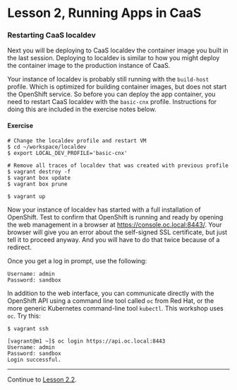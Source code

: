 # Lesson 2, Running Apps in CaaS

### Restarting CaaS localdev

Next you will be deploying to CaaS localdev the container image you built in the last session. Deploying to localdev is similar to how you might deploy the container image to the production instance of CaaS.

Your instance of localdev is probably still running with the `build-host` profile. Which is optimized for building container images, but does not start the OpenShift service. So before you can deploy the app container, you need to restart CaaS localdev with the `basic-cnx` profile. Instructions for doing this are included in the exercise notes below.

#### Exercise

```
# Change the localdev profile and restart VM
$ cd ~/workspace/localdev
$ export LOCAL_DEV_PROFILE='basic-cnx'

# Remove all traces of localdev that was created with previous profile
$ vagrant destroy -f
$ vagrant box update
$ vagrant box prune

$ vagrant up
```

Now your instance of localdev has started with a full installation of OpenShift. Test to confirm that OpenShift is running and ready by opening the web management in a browser at https://console.oc.local:8443/. Your browser will give you an error about the self-signed SSL certificate, but just tell it to proceed anyway. And you will have to do that twice because of a redirect.

Once you get a log in prompt, use the following:

```
Username: admin
Password: sandbox
```

In addition to the web interface, you can communicate directly with the OpenShift API using a command line tool called `oc` from Red Hat, or the more generic Kubernetes command-line tool `kubectl`. This workshop uses `oc`. Try this:
```
$ vagrant ssh

[vagrant@m1 ~]$ oc login https://api.oc.local:8443
Username: admin
Password: sandbox
Login successful.
```

<!---
If you get an error like, "no such host" or "couldn't resolve host", the issue is likely with the name resolution of `console.oc.local`. The localdev installation runs a local DNS service to provide name resolution for the `oc.local` domain. Sometimes, you will need to wait a bit longer for the DNS service to start, or manually flush your DNS cache with `ipconfig /flushdns` on Windows (or escape the fwd slash in Git Bash like `ipconfig //flushdns`).
-->
---  

Continue to [Lesson 2.2](./lesson2.2.md).